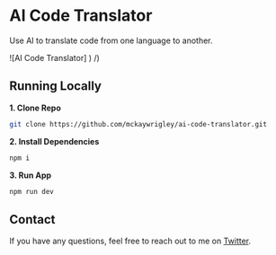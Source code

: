 # AI Code Translator

Use AI to translate code from one language to another.

![AI Code Translator]
)
/)

## Running Locally

**1. Clone Repo**

```bash
git clone https://github.com/mckaywrigley/ai-code-translator.git
```

**2. Install Dependencies**

```bash
npm i
```

**3. Run App**

```bash
npm run dev
```

## Contact

If you have any questions, feel free to reach out to me on [Twitter](https://x.com/Aesoulr).
